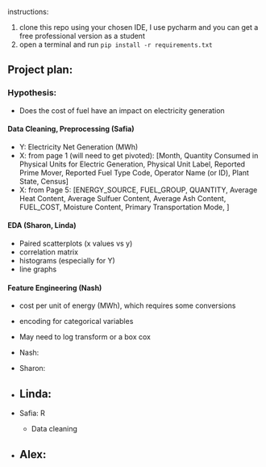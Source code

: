 instructions:

1) clone this repo using your chosen IDE, I use pycharm and you can get a free professional version as a student
2) open a terminal and run `pip install -r requirements.txt`


## Project plan:

### Hypothesis: 
- Does the cost of fuel have an impact on electricity generation

#### Data Cleaning, Preprocessing (Safia) 
- Y: Electricity Net Generation (MWh)
- X: from page 1 (will need to get pivoted): [Month, Quantity Consumed in Physical Units for Electric Generation, Physical Unit Label, Reported Prime Mover, Reported Fuel Type Code, Operator Name (or ID), Plant State, Census]
- X: from Page 5: [ENERGY_SOURCE, FUEL_GROUP, QUANTITY, Average Heat Content, Average Sulfuer Content, Average Ash Content, FUEL_COST, Moisture Content, Primary Transportation Mode, ]

#### EDA (Sharon, Linda)
- Paired scatterplots (x values vs y)
- correlation matrix
- histograms (especially for Y)
- line graphs

#### Feature Engineering (Nash)
- cost per unit of energy (MWh), which requires some conversions
- encoding for categorical variables
- May need to log transform or a box cox




- Nash: 
- Sharon:
- Linda:
  - 
- Safia: R
  - Data cleaning
- Alex:
  - 
